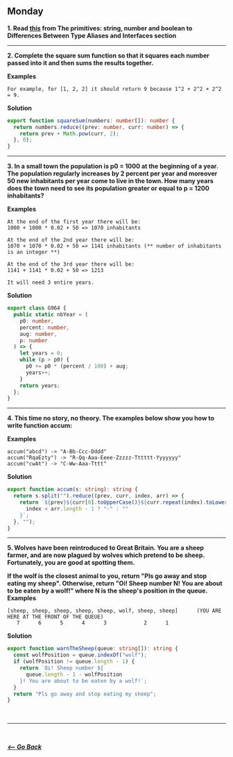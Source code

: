 ## Monday

**1. Read [this](https://www.typescriptlang.org/docs/handbook/2/everyday-types.html) from The primitives: string, number and boolean to Differences Between Type Aliases and Interfaces section**

<hr>

**2. Complete the square sum function so that it squares each number passed into it and then sums the results together.**

**Examples**

```
For example, for [1, 2, 2] it should return 9 because 1^2 + 2^2 + 2^2 = 9.
```

**Solution**

```typescript
export function squareSum(numbers: number[]): number {
  return numbers.reduce((prev: number, curr: number) => {
    return prev + Math.pow(curr, 2);
  }, 0);
}
```

<hr>

**3. In a small town the population is p0 = 1000 at the beginning of a year. The population regularly increases by 2 percent per year and moreover 50 new inhabitants per year come to live in the town. How many years does the town need to see its population greater or equal to p = 1200 inhabitants?**

**Examples**

```
At the end of the first year there will be:
1000 + 1000 * 0.02 + 50 => 1070 inhabitants

At the end of the 2nd year there will be:
1070 + 1070 * 0.02 + 50 => 1141 inhabitants (** number of inhabitants is an integer **)

At the end of the 3rd year there will be:
1141 + 1141 * 0.02 + 50 => 1213

It will need 3 entire years.
```

**Solution**

```typescript
export class G964 {
  public static nbYear = (
    p0: number,
    percent: number,
    aug: number,
    p: number
  ) => {
    let years = 0;
    while (p > p0) {
      p0 += p0 * (percent / 100) + aug;
      years++;
    }
    return years;
  };
}
```

<hr>

**4. This time no story, no theory. The examples below show you how to write function accum:**

**Examples**

```
accum("abcd") -> "A-Bb-Ccc-Dddd"
accum("RqaEzty") -> "R-Qq-Aaa-Eeee-Zzzzz-Tttttt-Yyyyyyy"
accum("cwAt") -> "C-Ww-Aaa-Tttt"
```

**Solution**

```typescript
export function accum(s: string): string {
  return s.split("").reduce((prev, curr, index, arr) => {
    return `${prev}${curr[0].toUpperCase()}${curr.repeat(index).toLowerCase()}${
      index < arr.length - 1 ? "-" : ""
    }`;
  }, "");
}
```

<hr>

**5. Wolves have been reintroduced to Great Britain. You are a sheep farmer, and are now plagued by wolves which pretend to be sheep. Fortunately, you are good at spotting them.**

**If the wolf is the closest animal to you, return "Pls go away and stop eating my sheep". Otherwise, return "Oi! Sheep number N! You are about to be eaten by a wolf!" where N is the sheep's position in the queue.**
**Examples**

```
[sheep, sheep, sheep, sheep, sheep, wolf, sheep, sheep]      (YOU ARE HERE AT THE FRONT OF THE QUEUE)
   7      6      5      4      3            2      1
```

**Solution**

```typescript
export function warnTheSheep(queue: string[]): string {
  const wolfPosition = queue.indexOf("wolf");
  if (wolfPosition != queue.length - 1) {
    return `Oi! Sheep number ${
      queue.length - 1 - wolfPosition
    }! You are about to be eaten by a wolf!`;
  }
  return "Pls go away and stop eating my sheep";
}
```

<br>
<hr>
<br>

**_[<-- Go Back](../../week7/)_**
